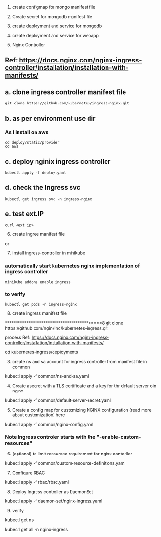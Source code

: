 1. create configmap for mongo manifest file

2. Create secret for mongodb manifest file

3. create deployment and service for mongodb

4. create deployment and service for webapp

5. Nginx Controller

## Ref: https://docs.nginx.com/nginx-ingress-controller/installation/installation-with-manifests/


## a. clone ingress controller manifest file
```
git clone https://github.com/kubernetes/ingress-nginx.git
```
## b. as per environment use dir
### As I install on aws
```
cd deploy/static/provider
cd aws
```
## c. deploy nginix ingress controller
```
kubectl apply -f deploy.yaml
```

## d. check the ingress svc
```
kubectl get ingress svc -n ingress-nginx
```
## e. test ext.IP
```
curl <ext ip>
```

6. create ingree manifest file

or

7. install ingress-controller in minikube

### automatically start kubernetes nginx implementation of ingress controller 
```
minikube addons enable ingress
```
### to verify 
```
kubectl get pods -n ingress-nginx
```

8. create ingress manifest file

********************************************8
git clone https://github.com/nginxinc/kubernetes-ingress.git

process Ref: https://docs.nginx.com/nginx-ingress-controller/installation/installation-with-manifests/

cd kubernetes-ingress/deployments

3. create ns and sa account for ingress controller from manifest file in common

kubectl apply -f common/ns-and-sa.yaml

4. Create asecret with a TLS certificate and a key for thr default server oin nginx

kubectl apply -f common/default-server-secret.yaml

5. Create a config map for customizing NGINX configuration (read more about customization) here

kubectl apply -f common/nginx-config.yaml

### Note Ingress controler starts with the "-enable-custom-resources"


6. (optional) to limit resoursec requirement for nginx contorller

kubectl apply -f common/custom-resource-definitions.yaml


7. Configure RBAC

kubectl apply -f rbac/rbac.yaml

8. Deploy Ingress controller as DaemonSet

kubectl apply -f daemon-set/nginx-ingress.yaml

9. verify

kubectl get ns

kubectl get all -n nginx-ingress